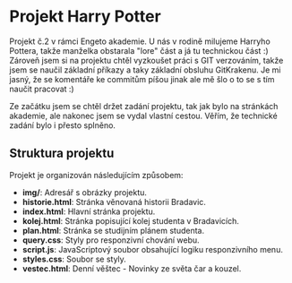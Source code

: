 # Projekt Harry Potter

Projekt č.2 v rámci Engeto akademie. U nás v rodině milujeme Harryho Pottera, takže manželka obstarala "lore" část a já tu technickou část :)
Zároveň jsem si na projektu chtěl vyzkoušet práci s GIT verzováním, takže jsem se naučil základní příkazy a taky základní obsluhu GitKrakenu. Je mi jasný, že se komentáře ke commitům píšou jinak ale mě šlo o to se s tím naučit pracovat :)

Ze začátku jsem se chtěl držet zadání projektu, tak jak bylo na stránkách akademie, ale nakonec jsem se vydal vlastní cestou. Věřím, že technické zadání bylo i přesto splněno.

## Struktura projektu

Projekt je organizován následujícím způsobem:

- **img/**: Adresář s obrázky projektu.
- **historie.html**: Stránka věnovaná historii Bradavic.
- **index.html**: Hlavní stránka projektu.
- **kolej.html**: Stránka popisující kolej studenta v Bradavicích. 
- **plan.html**: Stránka se studijním plánem studenta.
- **query.css**: Styly pro responzivní chování webu.
- **script.js**: JavaScriptový soubor obsahující logiku responzivního menu.
- **styles.css**: Soubor se styly.
- **vestec.html**: Denní věštec - Novinky ze světa čar a kouzel.



